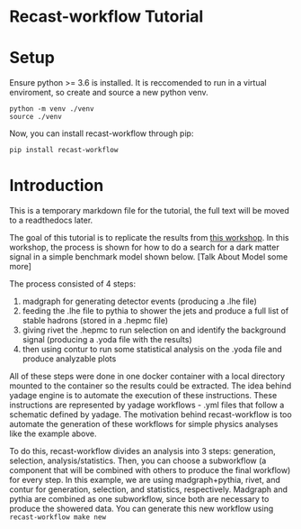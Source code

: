 # Recast-workflow Tutorial

# Setup
Ensure python >= 3.6 is installed. It is reccomended to run in a virtual enviroment, so create and source a new python venv.

    python -m venv ./venv
    source ./venv

Now, you can install recast-workflow through pip:

    pip install recast-workflow

# Introduction

This is a temporary markdown file for the tutorial, the full text will be moved to a readthedocs later.

The goal of this tutorial is to replicate the results from [this workshop](https://smeehan12.github.io/2019-08-12-dmatlhc-tutorial/index.html). In this workshop, the process is shown for how to do a search for a dark matter signal in a simple benchmark model shown below. [Talk About Model some more] 

The process consisted of 4 steps:
  1. madgraph for generating detector events (producing a .lhe file)
  2. feeding the .lhe file to pythia to shower the jets and produce a full list of stable hadrons (stored in a .hepmc file)
  3. giving rivet the .hepmc to run selection on and identify the background signal (producing a .yoda file with the results)
  4. then using contur to run some statistical analysis on the .yoda file and produce analyzable plots
 
 All of these steps were done in one docker container with a local directory mounted to the container so the results could be extracted. The idea behind yadage engine is to automate the execution of these instructions. These instructions are represented by yadage workflows - .yml files that follow a schematic defined by yadage. The motivation behind recast-workflow is too automate the generation of these workflows for simple physics analyses like the example above.
 
 To do this, recast-workflow divides an analysis into 3 steps: generation, selection, analysis/statistics. Then, you can choose a subworkflow (a component that will be combined with others to produce the final workflow) for every step. In this example, we are using madgraph+pythia, rivet, and contur for generation, selection, and statistics, respectively. Madgraph and pythia are combined as one subworkflow, since both are necessary to produce the showered data. You can generate this new workflow using `recast-workflow make new`
